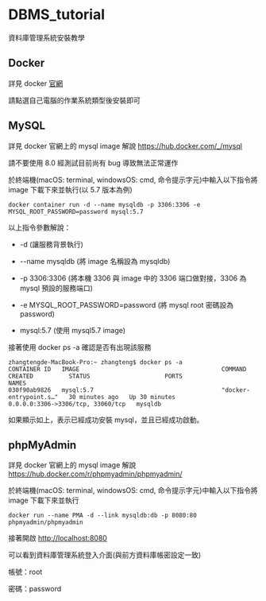 # DBMS_tutorial
資料庫管理系統安裝教學

## Docker
詳見 docker [官網](https://www.docker.com/products/docker-desktop)

請點選自己電腦的作業系統類型後安裝即可

## MySQL
詳見 docker 官網上的 mysql image 解說
https://hub.docker.com/_/mysql

請不要使用 8.0 經測試目前尚有 bug 導致無法正常運作

於終端機(macOS: terminal, windowsOS: cmd, 命令提示字元)中輸入以下指令將 image 下載下來並執行(以 5.7 版本為例)

```
docker container run -d --name mysqldb -p 3306:3306 -e MYSQL_ROOT_PASSWORD=password mysql:5.7
```

以上指令參數解說：

+ -d (讓服務背景執行)

+ --name mysqldb (將 image 名稱設為 mysqldb)

+ -p 3306:3306 (將本機 3306 與 image 中的 3306 端口做對接，3306 為 mysql 預設的服務端口)

+ -e MYSQL_ROOT_PASSWORD=password (將 mysql root 密碼設為 password)

+ mysql:5.7 (使用 mysql5.7 image)


接著使用 docker ps -a 確認是否有出現該服務

```
zhangtengde-MacBook-Pro:~ zhangteng$ docker ps -a
CONTAINER ID   IMAGE                                        COMMAND                  CREATED          STATUS                     PORTS                               NAMES
030f90ab9826   mysql:5.7                                    "docker-entrypoint.s…"   30 minutes ago   Up 30 minutes              0.0.0.0:3306->3306/tcp, 33060/tcp   mysqldb
```

如果顯示如上，表示已經成功安裝 mysql，並且已經成功啟動。

## phpMyAdmin

詳見 docker 官網上的 mysql image 解說
https://hub.docker.com/r/phpmyadmin/phpmyadmin/

於終端機(macOS: terminal, windowsOS: cmd, 命令提示字元)中輸入以下指令將 image 下載下來並執行

```
docker run --name PMA -d --link mysqldb:db -p 8080:80 phpmyadmin/phpmyadmin
```

接著開啟 [http://localhost:8080](http://localhost:8080)

可以看到資料庫管理系統登入介面(與前方資料庫帳密設定一致)

帳號：root

密碼：password
